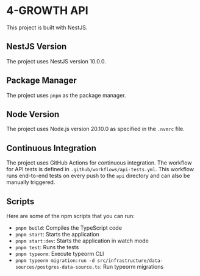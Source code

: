 # 4-GROWTH API

This project is built with NestJS.

## NestJS Version

The project uses NestJS version 10.0.0.

## Package Manager

The project uses `pnpm` as the package manager.

## Node Version

The project uses Node.js version 20.10.0 as specified in the `.nvmrc` file.

## Continuous Integration

The project uses GitHub Actions for continuous integration. The workflow for API tests is defined in `.github/workflows/api-tests.yml`. This workflow runs end-to-end tests on every push to the `api` directory and can also be manually triggered.

## Scripts

Here are some of the npm scripts that you can run:

- `pnpm build`: Compiles the TypeScript code
- `pnpm start`: Starts the application
- `pnpm start:dev`: Starts the application in watch mode
- `pnpm test`: Runs the tests
- `pnpm typeorm`: Execute typeorm CLI
- `pnpm typeorm migration:run -d src/infrastructure/data-sources/postgres-data-source.ts`: Run typeorm migrations
